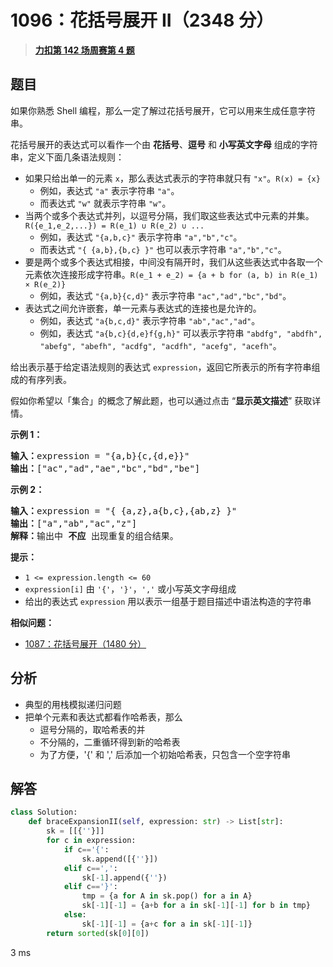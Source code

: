 # 1096：花括号展开 II（2348 分）


> <u>**[力扣第 142 场周赛第 4 题](https://leetcode.cn/problems/brace-expansion-ii/)**</u>

## 题目

<p>如果你熟悉 Shell 编程，那么一定了解过花括号展开，它可以用来生成任意字符串。</p>

<p>花括号展开的表达式可以看作一个由 <strong>花括号</strong>、<strong>逗号</strong> 和 <strong>小写英文字母</strong> 组成的字符串，定义下面几条语法规则：</p>

<ul>
<li>如果只给出单一的元素 <code>x</code>，那么表达式表示的字符串就只有 <code>"x"</code>。<code>R(x) = {x}</code>

<ul>
<li>例如，表达式 <code>"a"</code> 表示字符串 <code>"a"</code>。</li>
<li>而表达式 <code>"w"</code> 就表示字符串 <code>"w"</code>。</li>
</ul>
</li>
<li>当两个或多个表达式并列，以逗号分隔，我们取这些表达式中元素的并集。<code>R({e_1,e_2,...}) = R(e_1) ∪ R(e_2) ∪ ...</code>
<ul>
<li>例如，表达式 <code>"{a,b,c}"</code> 表示字符串 <code>"a","b","c"</code>。</li>
<li>而表达式 <code>"{ {a,b},{b,c} }"</code> 也可以表示字符串 <code>"a","b","c"</code>。</li>
</ul>
</li>
<li>要是两个或多个表达式相接，中间没有隔开时，我们从这些表达式中各取一个元素依次连接形成字符串。<code>R(e_1 + e_2) = {a + b for (a, b) in R(e_1) × R(e_2)}</code>
<ul>
<li>例如，表达式 <code>"{a,b}{c,d}"</code> 表示字符串 <code>"ac","ad","bc","bd"</code>。</li>
</ul>
</li>
<li>表达式之间允许嵌套，单一元素与表达式的连接也是允许的。
<ul>
<li>例如，表达式 <code>"a{b,c,d}"</code> 表示字符串 <code>"ab","ac","ad"​​​​​​</code>。</li>
<li>例如，表达式 <code>"a{b,c}{d,e}f{g,h}"</code> 可以表示字符串 <code>"abdfg", "abdfh", "abefg", "abefh", "acdfg", "acdfh", "acefg", "acefh"</code>。</li>
</ul>
</li>
</ul>

<p>给出表示基于给定语法规则的表达式 <code>expression</code>，返回它所表示的所有字符串组成的有序列表。</p>

<p>假如你希望以「集合」的概念了解此题，也可以通过点击 “<strong>显示英文描述</strong>” 获取详情。</p>



<p><strong>示例 1：</strong></p>

<pre>
<strong>输入：</strong>expression = "{a,b}{c,{d,e}}"
<strong>输出：</strong>["ac","ad","ae","bc","bd","be"]</pre>

<p><strong>示例 2：</strong></p>

<pre>
<strong>输入：</strong>expression = "{ {a,z},a{b,c},{ab,z} }"
<strong>输出：</strong>["a","ab","ac","z"]
<strong>解释：</strong>输出中 <strong>不应 </strong>出现重复的组合结果。
</pre>



<p><strong>提示：</strong></p>

<ul>
<li><code>1 &lt;= expression.length &lt;= 60</code></li>
<li><code>expression[i]</code> 由 <code>'{'</code>，<code>'}'</code>，<code>','</code> 或小写英文字母组成</li>
<li>给出的表达式 <code>expression</code> 用以表示一组基于题目描述中语法构造的字符串</li>
</ul>


**相似问题：**
- [1087：花括号展开（1480 分）](/leetcode/1087)


## 分析

- 典型的用栈模拟递归问题
- 把单个元素和表达式都看作哈希表，那么
	- 逗号分隔的，取哈希表的并
	- 不分隔的，二重循环得到新的哈希表
	- 为了方便，'{' 和 ',' 后添加一个初始哈希表，只包含一个空字符串

## 解答


```python
class Solution:
    def braceExpansionII(self, expression: str) -> List[str]:
        sk = [[{''}]]
        for c in expression:
            if c=='{':
                sk.append([{''}])
            elif c==',':
                sk[-1].append({''})
            elif c=='}':
                tmp = {a for A in sk.pop() for a in A}
                sk[-1][-1] = {a+b for a in sk[-1][-1] for b in tmp}
            else:
                sk[-1][-1] = {a+c for a in sk[-1][-1]}
        return sorted(sk[0][0])
```
3 ms
